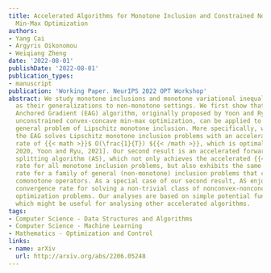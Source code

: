 ```yaml
---
title: Accelerated Algorithms for Monotone Inclusion and Constrained Nonconvex-Nonconcave
  Min-Max Optimization
authors:
- Yang Cai
- Argyris Oikonomou
- Weiqiang Zheng
date: '2022-08-01'
publishDate: '2022-08-01'
publication_types:
- manuscript
publication: 'Working Paper. NeurIPS 2022 OPT Workshop'
abstract: We study monotone inclusions and monotone variational inequalities, as well
  as their generalizations to non-monotone settings. We first show that the Extra
  Anchored Gradient (EAG) algorithm, originally proposed by Yoon and Ryu [2021] for
  unconstrained convex-concave min-max optimization, can be applied to solve the more
  general problem of Lipschitz monotone inclusion. More specifically, we prove that
  the EAG solves Lipschitz monotone inclusion problems with an accelerated convergence
  rate of {{< math >}}$ O(\frac{1}{T}) ${{< /math >}}, which is optimal among all first-order methods [Diakonikolas,
  2020, Yoon and Ryu, 2021]. Our second result is an accelerated forward-backward
  splitting algorithm (AS), which not only achieves the accelerated {{< math >}}$ O(\frac{1}{T}) ${{< /math >}} convergence
  rate for all monotone inclusion problems, but also exhibits the same accelerated
  rate for a family of general (non-monotone) inclusion problems that concern negative
  comonotone operators. As a special case of our second result, AS enjoys the {{< math >}}$ O(\frac{1}{T}) ${{< /math >}}
  convergence rate for solving a non-trivial class of nonconvex-nonconcave min-max
  optimization problems. Our analyses are based on simple potential function arguments,
  which might be useful for analysing other accelerated algorithms.
tags:
- Computer Science - Data Structures and Algorithms
- Computer Science - Machine Learning
- Mathematics - Optimization and Control
links:
- name: arXiv
  url: http://arxiv.org/abs/2206.05248
---
```

